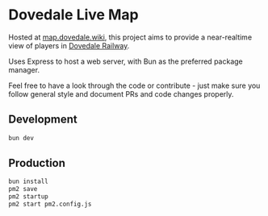 # Dovedale Live Map

Hosted at [map.dovedale.wiki](https://map.dovedale.wiki), this project aims to provide a near-realtime view of players in [Dovedale Railway](https://play.dovedale.wiki).

Uses Express to host a web server, with Bun as the preferred package manager.

Feel free to have a look through the code or contribute - just make sure you follow general style and document PRs and code changes properly.

## Development

```sh
bun dev
```

## Production

```sh
bun install
pm2 save
pm2 startup
pm2 start pm2.config.js
```

